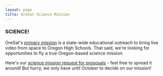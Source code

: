 ```yaml
---
layout: page
title: OreSat Science Mission 
---
```


### SCIENCE!

OreSat's [primary mission](oresat.org/mission) is a state-wide educational outreach to bring live video from space to Oregon High Schools. That said, we're looking for opportunities to fly a true Oregon-based science mission. 

Here's our [science mission request for proposals](oresat.org/science/OreSat-Science-RFP.pdf) - feel free to spread it around! But hurry, we only have until October to decide on our mission!

